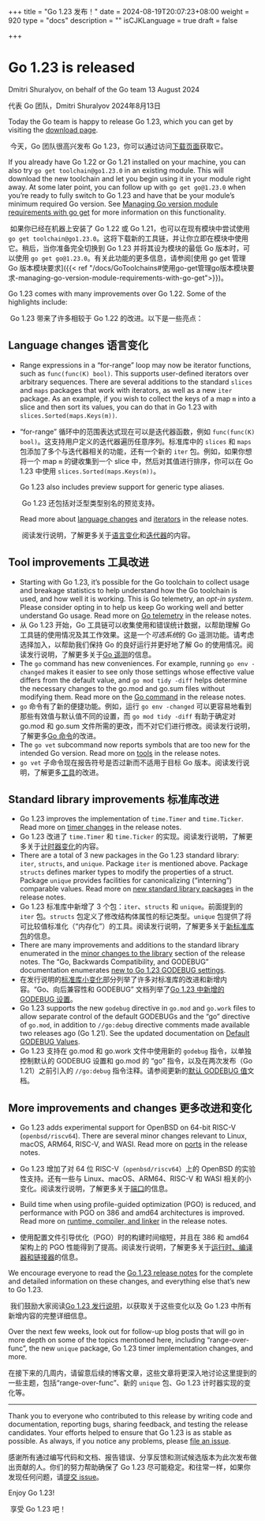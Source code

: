 +++
title = "Go 1.23 发布！"
date = 2024-08-19T20:07:23+08:00
weight = 920
type = "docs"
description = ""
isCJKLanguage = true
draft = false

+++

# Go 1.23 is released

Dmitri Shuralyov, on behalf of the Go team
13 August 2024

代表 Go 团队，Dmitri Shuralyov
2024年8月13日

Today the Go team is happy to release Go 1.23, which you can get by visiting the [download page](https://go.dev/dl/).

​	今天，Go 团队很高兴发布 Go 1.23，你可以通过访问[下载页面](https://go.dev/dl/)获取它。

If you already have Go 1.22 or Go 1.21 installed on your machine, you can also try `go get toolchain@go1.23.0` in an existing module. This will download the new toolchain and let you begin using it in your module right away. At some later point, you can follow up with `go get go@1.23.0` when you’re ready to fully switch to Go 1.23 and have that be your module’s minimum required Go version. See [Managing Go version module requirements with go get](https://go.dev/doc/toolchain#get) for more information on this functionality.

​	如果你已经在机器上安装了 Go 1.22 或 Go 1.21，也可以在现有模块中尝试使用 `go get toolchain@go1.23.0`。这将下载新的工具链，并让你立即在模块中使用它。稍后，当你准备完全切换到 Go 1.23 并将其设为模块的最低 Go 版本时，可以使用 `go get go@1.23.0`。有关此功能的更多信息，请参阅[使用 go get 管理 Go 版本模块要求]({{< ref "/docs/GoToolchains#使用go-get管理go版本模块要求-managing-go-version-module-requirements-with-go-get">}})。

Go 1.23 comes with many improvements over Go 1.22. Some of the highlights include:

​	Go 1.23 带来了许多相较于 Go 1.22 的改进。以下是一些亮点：

## Language changes 语言变化

- Range expressions in a “for-range” loop may now be iterator functions, such as `func(func(K) bool)`. This supports user-defined iterators over arbitrary sequences. There are several additions to the standard `slices` and `maps` packages that work with iterators, as well as a new `iter` package. As an example, if you wish to collect the keys of a map `m` into a slice and then sort its values, you can do that in Go 1.23 with `slices.Sorted(maps.Keys(m))`.

- “for-range” 循环中的范围表达式现在可以是迭代器函数，例如 `func(func(K) bool)`。这支持用户定义的迭代器遍历任意序列。标准库中的 `slices` 和 `maps` 包添加了多个与迭代器相关的功能，还有一个新的 `iter` 包。例如，如果你想将一个 map `m` 的键收集到一个 slice 中，然后对其值进行排序，你可以在 Go 1.23 中使用 `slices.Sorted(maps.Keys(m))`。

  Go 1.23 also includes preview support for generic type aliases.

  ​	Go 1.23 还包括对泛型类型别名的预览支持。

  Read more about [language changes](https://go.dev/doc/go1.23#language) and [iterators](https://go.dev/doc/go1.23#iterators) in the release notes.

  ​	阅读发行说明，了解更多关于[语言变化](https://go.dev/doc/go1.23#language)和[迭代器](https://go.dev/doc/go1.23#iterators)的内容。

  

## Tool improvements 工具改进

- Starting with Go 1.23, it’s possible for the Go toolchain to collect usage and breakage statistics to help understand how the Go toolchain is used, and how well it is working. This is Go telemetry, an *opt-in system*. Please consider opting in to help us keep Go working well and better understand Go usage. Read more on [Go telemetry](https://go.dev/doc/go1.23#telemetry) in the release notes.
- 从 Go 1.23 开始，Go 工具链可以收集使用和错误统计数据，以帮助理解 Go 工具链的使用情况及其工作效果。这是一个*可选系统*的 Go 遥测功能。请考虑选择加入，以帮助我们保持 Go 的良好运行并更好地了解 Go 的使用情况。阅读发行说明，了解更多关于[Go 遥测](https://go.dev/doc/go1.23#telemetry)的信息。
- The `go` command has new conveniences. For example, running `go env -changed` makes it easier to see only those settings whose effective value differs from the default value, and `go mod tidy -diff` helps determine the necessary changes to the go.mod and go.sum files without modifying them. Read more on the [Go command](https://go.dev/doc/go1.23#go-command) in the release notes.
- `go` 命令有了新的便捷功能。例如，运行 `go env -changed` 可以更容易地看到那些有效值与默认值不同的设置，而 `go mod tidy -diff` 有助于确定对 go.mod 和 go.sum 文件所需的更改，而不对它们进行修改。阅读发行说明，了解更多[Go 命令](https://go.dev/doc/go1.23#go-command)的改进。
- The `go vet` subcommand now reports symbols that are too new for the intended Go version. Read more on [tools](https://go.dev/doc/go1.23#tools) in the release notes.
- `go vet` 子命令现在报告符号是否过新而不适用于目标 Go 版本。阅读发行说明，了解更多[工具](https://go.dev/doc/go1.23#tools)的改进。

## Standard library improvements 标准库改进

- Go 1.23 improves the implementation of `time.Timer` and `time.Ticker`. Read more on [timer changes](https://go.dev/doc/go1.23#timer-changes) in the release notes.
- Go 1.23 改进了 `time.Timer` 和 `time.Ticker` 的实现。阅读发行说明，了解更多关于[计时器变化](https://go.dev/doc/go1.23#timer-changes)的内容。
- There are a total of 3 new packages in the Go 1.23 standard library: `iter`, `structs`, and `unique`. Package `iter` is mentioned above. Package `structs` defines marker types to modify the properties of a struct. Package `unique` provides facilities for canonicalizing (“interning”) comparable values. Read more on [new standard library packages](https://go.dev/doc/go1.23#new-unique-package) in the release notes.
- Go 1.23 标准库中新增了 3 个包：`iter`、`structs` 和 `unique`。前面提到的 `iter` 包。`structs` 包定义了修改结构体属性的标记类型。`unique` 包提供了将可比较值标准化（“内存化”）的工具。阅读发行说明，了解更多关于[新标准库包](https://go.dev/doc/go1.23#new-unique-package)的信息。
- There are many improvements and additions to the standard library enumerated in the [minor changes to the library](https://go.dev/doc/go1.23#minor_library_changes) section of the release notes. The “Go, Backwards Compatibility, and GODEBUG” documentation enumerates [new to Go 1.23 GODEBUG settings](https://go.dev/doc/godebug#go-123).
- 在发行说明的[标准库小变化](https://go.dev/doc/go1.23#minor_library_changes)部分列举了许多对标准库的改进和新增内容。“Go、向后兼容性和 GODEBUG” 文档列举了[Go 1.23 中新增的 GODEBUG 设置](https://go.dev/doc/godebug#go-123)。
- Go 1.23 supports the new `godebug` directive in `go.mod` and `go.work` files to allow separate control of the default GODEBUGs and the “go” directive of `go.mod`, in addition to `//go:debug` directive comments made available two releases ago (Go 1.21). See the updated documentation on [Default GODEBUG Values](https://go.dev/doc/godebug#default).
- Go 1.23 支持在 go.mod 和 go.work 文件中使用新的 `godebug` 指令，以单独控制默认的 GODEBUG 设置和 go.mod 的 “go” 指令，以及在两次发布（Go 1.21）之前引入的 `//go:debug` 指令注释。请参阅更新的[默认 GODEBUG 值](https://go.dev/doc/godebug#default)文档。

## More improvements and changes 更多改进和变化

- Go 1.23 adds experimental support for OpenBSD on 64-bit RISC-V (`openbsd/riscv64`). There are several minor changes relevant to Linux, macOS, ARM64, RISC-V, and WASI. Read more on [ports](https://go.dev/doc/go1.23#ports) in the release notes.
- Go 1.23 增加了对 64 位 RISC-V（`openbsd/riscv64`）上的 OpenBSD 的实验性支持。还有一些与 Linux、macOS、ARM64、RISC-V 和 WASI 相关的小变化。阅读发行说明，了解更多关于[端口](https://go.dev/doc/go1.23#ports)的信息。

- Build time when using profile-guided optimization (PGO) is reduced, and performance with PGO on 386 and amd64 architectures is improved. Read more on [runtime, compiler, and linker](https://go.dev/doc/go1.23#runtime) in the release notes.
- 使用配置文件引导优化（PGO）时的构建时间缩短，并且在 386 和 amd64 架构上的 PGO 性能得到了提高。阅读发行说明，了解更多关于[运行时、编译器和链接器](https://go.dev/doc/go1.23#runtime)的信息。

We encourage everyone to read the [Go 1.23 release notes](https://go.dev/doc/go1.23) for the complete and detailed information on these changes, and everything else that’s new to Go 1.23.

​	我们鼓励大家阅读[Go 1.23 发行说明](https://go.dev/doc/go1.23)，以获取关于这些变化以及 Go 1.23 中所有新增内容的完整详细信息。

Over the next few weeks, look out for follow-up blog posts that will go in more depth on some of the topics mentioned here, including “range-over-func”, the new `unique` package, Go 1.23 timer implementation changes, and more.

​	在接下来的几周内，请留意后续的博客文章，这些文章将更深入地讨论这里提到的一些主题，包括“range-over-func”、新的 `unique` 包、Go 1.23 计时器实现的变化等。

------

Thank you to everyone who contributed to this release by writing code and documentation, reporting bugs, sharing feedback, and testing the release candidates. Your efforts helped to ensure that Go 1.23 is as stable as possible. As always, if you notice any problems, please [file an issue](https://go.dev/issue/new).

​	感谢所有通过编写代码和文档、报告错误、分享反馈和测试候选版本为此次发布做出贡献的人。你们的努力帮助确保了 Go 1.23 尽可能稳定。和往常一样，如果你发现任何问题，请[提交 issue](https://go.dev/issue/new)。

Enjoy Go 1.23!

​	享受 Go 1.23 吧！
